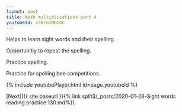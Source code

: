 ```yaml
---
layout: post
title: Math multiplications part 4
youtubeId: saBroIMHzOc
---
```

 
 
Helps to learn sight words and their spelling.

Opportunitiy to repeat the spelling. 

Practice spelling. 
 
Practice for spelling bee competitions. 
 
{% include youtubePlayer.html id=page.youtubeId %}
 
 

[Next]({{ site.baseurl }}{% link  split3/_posts/2020-01-28-Sight words reading practice 130.md%})
 
